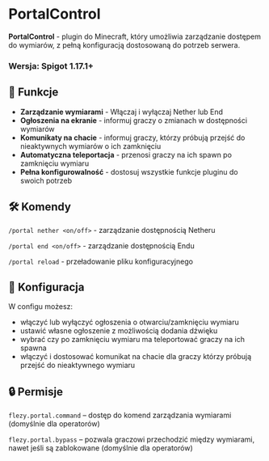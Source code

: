 # PortalControl
**PortalControl** - plugin do Minecraft, który umożliwia zarządzanie dostępem do wymiarów, z pełną konfiguracją dostosowaną do potrzeb serwera.

### Wersja: Spigot 1.17.1+

## 🌟 Funkcje
- **Zarządzanie wymiarami** - Włączaj i wyłączaj Nether lub End
- **Ogłoszenia na ekranie** - informuj graczy o zmianach w dostępności wymiarów
- **Komunikaty na chacie** - informuj graczy, którzy próbują przejść do nieaktywnych wymiarów o ich zamknięciu  
- **Automatyczna teleportacja** - przenosi graczy na ich spawn po zamknięciu wymiaru
- **Pełna konfigurowalność** - dostosuj wszystkie funkcje pluginu do swoich potrzeb

## 🛠️ Komendy
`/portal nether <on/off>` - zarządzanie dostępnością Netheru

`/portal end <on/off>` - zarządzanie dostępnością Endu

`/portal reload` - przeładowanie pliku konfiguracyjnego

## 🧰 Konfiguracja
W configu możesz:
- włączyć lub wyłączyć ogłoszenia o otwarciu/zamknięciu wymiaru
- ustawić własne ogłoszenie z możliwością dodania dźwięku
- wybrać czy po zamknięciu wymiaru ma teleportować graczy na ich spawna
- włączyć i dostosować komunikat na chacie dla graczy którzy próbują przejść do nieaktywnego wymiaru

## 🔒 Permisje
`flezy.portal.command` – dostęp do komend zarządzania wymiarami (domyślnie dla operatorów)

`flezy.portal.bypass` – pozwala graczowi przechodzić między wymiarami, nawet jeśli są zablokowane (domyślnie dla operatorów)
